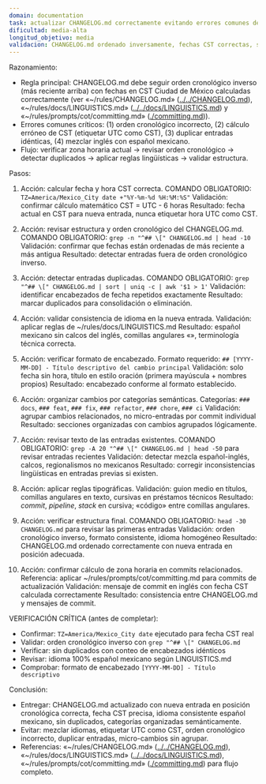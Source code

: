 ```yaml
---
domain: documentation
task: actualizar CHANGELOG.md correctamente evitando errores comunes de orden cronológico, cálculo de zona horaria, duplicación y mezcla de idiomas
dificultad: media-alta
longitud_objetivo: media
validacion: CHANGELOG.md ordenado inversamente, fechas CST correctas, sin duplicados, idioma consistente español mexicano
---
```

<!-- markdownlint-disable MD041 -->

Razonamiento:
- Regla principal: CHANGELOG.md debe seguir orden cronológico inverso (más reciente arriba) con fechas en CST Ciudad de México calculadas correctamente (ver «~/rules/CHANGELOG.md» ([../../CHANGELOG.md](../../CHANGELOG.md)), «~/rules/docs/LINGUISTICS.md» ([../../docs/LINGUISTICS.md](../../docs/LINGUISTICS.md)) y «~/rules/prompts/cot/committing.md» ([./committing.md](./committing.md))).
- Errores comunes críticos: (1) orden cronológico incorrecto, (2) cálculo erróneo de CST (etiquetar UTC como CST), (3) duplicar entradas idénticas, (4) mezclar inglés con español mexicano.
- Flujo: verificar zona horaria actual → revisar orden cronológico → detectar duplicados → aplicar reglas lingüísticas → validar estructura.

Pasos:
1) Acción: calcular fecha y hora CST correcta.
   COMANDO OBLIGATORIO: `TZ=America/Mexico_City date +"%Y-%m-%d %H:%M:%S"`
   Validación: confirmar cálculo matemático CST = UTC - 6 horas
   Resultado: fecha actual en CST para nueva entrada, nunca etiquetar hora UTC como CST.

2) Acción: revisar estructura y orden cronológico del CHANGELOG.md.
   COMANDO OBLIGATORIO: `grep -n "^## \[" CHANGELOG.md | head -10`
   Validación: confirmar que fechas están ordenadas de más reciente a más antigua
   Resultado: detectar entradas fuera de orden cronológico inverso.

3) Acción: detectar entradas duplicadas.
   COMANDO OBLIGATORIO: `grep "^## \[" CHANGELOG.md | sort | uniq -c | awk '$1 > 1'`
   Validación: identificar encabezados de fecha repetidos exactamente
   Resultado: marcar duplicados para consolidación o eliminación.

4) Acción: validar consistencia de idioma en la nueva entrada.
   Validación: aplicar reglas de ~/rules/docs/LINGUISTICS.md
   Resultado: español mexicano sin calcos del inglés, comillas angulares «», terminología técnica correcta.

5) Acción: verificar formato de encabezado.
   Formato requerido: `## [YYYY-MM-DD] - Título descriptivo del cambio principal`
   Validación: solo fecha sin hora, título en estilo oración (primera mayúscula + nombres propios)
   Resultado: encabezado conforme al formato establecido.

6) Acción: organizar cambios por categorías semánticas.
   Categorías: `### docs`, `### feat`, `### fix`, `### refactor`, `### chore`, `### ci`
   Validación: agrupar cambios relacionados, no micro-entradas por commit individual
   Resultado: secciones organizadas con cambios agrupados lógicamente.

7) Acción: revisar texto de las entradas existentes.
   COMANDO OBLIGATORIO: `grep -A 20 "^## \[" CHANGELOG.md | head -50` para revisar entradas recientes
   Validación: detectar mezcla español-inglés, calcos, regionalismos no mexicanos
   Resultado: corregir inconsistencias lingüísticas en entradas previas si existen.

8) Acción: aplicar reglas tipográficas.
   Validación: guion medio en títulos, comillas angulares en texto, cursivas en préstamos técnicos
   Resultado: *commit*, *pipeline*, *stack* en cursiva; «código» entre comillas angulares.

9) Acción: verificar estructura final.
   COMANDO OBLIGATORIO: `head -30 CHANGELOG.md` para revisar las primeras entradas
   Validación: orden cronológico inverso, formato consistente, idioma homogéneo
   Resultado: CHANGELOG.md ordenado correctamente con nueva entrada en posición adecuada.

10) Acción: confirmar cálculo de zona horaria en commits relacionados.
    Referencia: aplicar ~/rules/prompts/cot/committing.md para commits de actualización
    Validación: mensaje de commit en inglés con fecha CST calculada correctamente
    Resultado: consistencia entre CHANGELOG.md y mensajes de commit.

VERIFICACIÓN CRÍTICA (antes de completar):
- Confirmar: `TZ=America/Mexico_City date` ejecutado para fecha CST real
- Validar: orden cronológico inverso con `grep "^## \[" CHANGELOG.md`
- Verificar: sin duplicados con conteo de encabezados idénticos
- Revisar: idioma 100% español mexicano según LINGUISTICS.md
- Comprobar: formato de encabezado `[YYYY-MM-DD] - Título descriptivo`

Conclusión:
- Entregar: CHANGELOG.md actualizado con nueva entrada en posición cronológica correcta, fecha CST precisa, idioma consistente español mexicano, sin duplicados, categorías organizadas semánticamente.
- Evitar: mezclar idiomas, etiquetar UTC como CST, orden cronológico incorrecto, duplicar entradas, micro-cambios sin agrupar.
- Referencias: «~/rules/CHANGELOG.md» ([../../CHANGELOG.md](../../CHANGELOG.md)), «~/rules/docs/LINGUISTICS.md» ([../../docs/LINGUISTICS.md](../../docs/LINGUISTICS.md)), «~/rules/prompts/cot/committing.md» ([./committing.md](./committing.md)) para flujo completo.
